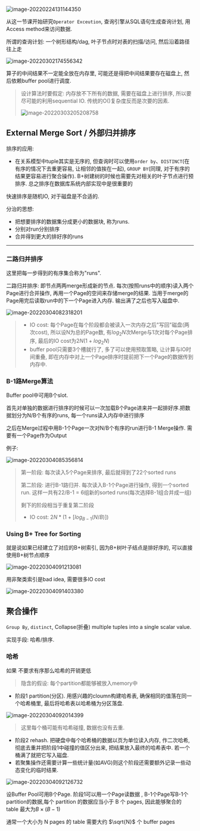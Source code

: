 ![image-20220224131144350](https://gitee.com/oldataraxia/pic-bad/raw/master/img/image-20220224131144350.png)



从这一节课开始研究`Operator Exceution`, 查询引擎从SQL语句生成查询计划, 用Access method来访问数据.

所谓的查询计划: 一个树形结构/dag, 叶子节点时对表的扫描/访问, 然后沿着路径往上走 





![image-20220302174556342](https://gitee.com/oldataraxia/pic-bad/raw/master/img/image-20220302174556342.png)

 算子的中间结果不一定能全放在内存里, 可能还是得把中间结果要存在磁盘上, 然后依赖buffer pool进行调度.

> 设计算法时要假定: 内存放不下所有的数据,  需要在磁盘上进行排序, 所以要尽可能的利用sequential IO. 传统的O()复杂度反而是次要的因素.
>
> ![image-20220303205208758](https://gitee.com/oldataraxia/pic-bad/raw/master/img/image-20220303205208758.png)

## External Merge Sort / 外部归并排序

排序的应用: 

* 在关系模型中tuple其实是无序的, 但查询时可以使用`order by`、`DISTINCT`(在有序的情况下去重更容易, 让相邻的值挨在一起), `GROUP BY`(同理, 对于有序的结果更容易进行聚合操作). B+树建树的时候也需要先对相关的叶子节点进行预排序. 总之排序在数据库系统内部实现中是很重要的

快速排序是随机IO, 对于磁盘是不合适的.

分治的思想:

* 把想要排序的数据集分成更小的数据块, 称为runs. 
* 分别对run分别排序
* 合并得到更大的排好序的runs

---

### 二路归并排序

这里把每一步得到的有序集合称为"runs".

二路归并排序: 即节点两两merge形成新的节点. 每次(按照runs中的顺序)读入两个Page进行合并操作, 再用一个Page的空间来存储merge的结果. 当用于merge的Page用完后读取run中的下一个Page进入内存. 输出满了之后也写入磁盘中.

![image-20220304082318201](https://gitee.com/oldataraxia/pic-bad/raw/master/img/image-20220304082318201.png)

> * IO cost: 每个Page在每个阶段都会被读入一次内存之后"写回"磁盘(两次cost), 所以设N为总的Page数, 有$log_2N$次Merge与1次对每个Page排序, 最后的IO cost为$2N(1 + log_2N)$
> * buffer pool只需要3个槽就行了, 多了可以使用预取策略, 让计算与IO时间重叠, 即在内存中对上一个Page排序时提前把下一个Page的数据传到内存中.

### B-1路Merge算法

Buffer pool中可用B个slot. 

首先对单独的数据进行排序的时候可以一次加载B个Page进来并一起排好序.把数据划分为N/B个有序的runs, 每一个runs读入内存中进行排序

之后在Merge过程中用B-1个Page一次对N/B个有序的run进行B-1 Merge操作. 需要有一个Page作为Output

例子:

![image-20220304085356814](https://gitee.com/oldataraxia/pic-bad/raw/master/img/image-20220304085356814.png)

> 第一阶段: 每次读入5个Page来排序, 最后就得到了22个sorted runs
>
> 第二阶段: 进行B-1路归并. 每次读入B-1个Page进行操作, 得到一个sorted run. 这样一共有22/B-1 = 6组新的sorted runs(每次选择B-1组合并成一组)
>
> 剩下的阶段相当于重复第二阶段
>
> * IO cost: $2N * (1 + [log_{B-1}(N/B)])$​

### Using B+ Tree for Sorting

就是说如果已经建立了对应的B+树索引, 因为B+树叶子结点是排好序的, 可以直接使用B+树节点顺序

![image-20220304091213081](https://gitee.com/oldataraxia/pic-bad/raw/master/img/image-20220304091213081.png)

用非聚类索引是bad idea, 需要很多IO cost

![image-20220304091403380](https://gitee.com/oldataraxia/pic-bad/raw/master/img/image-20220304091403380.png)

## 聚合操作

`Group By`,  `distinct`, Collapse(折叠) multiple tuples into a single scalar value.

实现手段: 哈希/排序. 

### 哈希

如果 不要求有序那么哈希的开销更低

>  隐含的假设: 每个partition都能够被放入memory中

* 阶段1 partition(分区). 用感兴趣的cloumn构建哈希表, 确保相同的值落在同一个哈希桶里, 最后将哈希表以哈希桶为分区落盘.

![image-20220304092014399](https://gitee.com/oldataraxia/pic-bad/raw/master/img/image-20220304092014399.png)

> 这里每个桶可能有哈希碰撞, 数据也没有去重.

* 阶段2 rehash. 把硬盘中每个哈希桶的数据以页为单位读入内存, 作二次哈希, 彻底去重并把阶段1中碰撞的值区分出来, 把结果放入最终的哈希表中. 若一个桶满了就把它写入磁盘. 
* 若聚集操作还需要计算一些统计量(如AVG)则这个阶段还需要额外记录一些动态变化的临时结果.

![image-20220304092126732](https://gitee.com/oldataraxia/pic-bad/raw/master/img/image-20220304092126732.png)

设Buffer Pool可用B个Page. 阶段1可以用一个Page读数据 , B-1个Page写B-1个partition的数据,每个 partition 的数据应当小于 B 个 pages, 因此能够聚合的 table 最大为$B \times (B-1)$

通常一个大小为 N pages 的 table 需要大约 $\sqrt{N}$ 个 buffer pages

